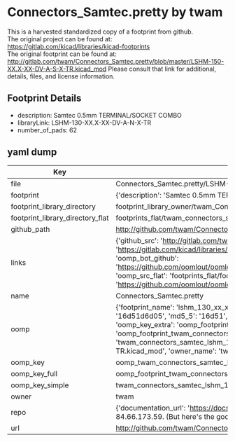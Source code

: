 # Connectors_Samtec.pretty by twam  
This is a harvested standardized copy of a footprint from github.  
The original project can be found at:  
https://gitlab.com/kicad/libraries/kicad-footprints  
The original footprint can be found at:
http://gitlab.com/twam/Connectors_Samtec.pretty/blob/master/LSHM-150-XX.X-XX-DV-A-S-X-TR.kicad_mod
Please consult that link for additional, details, files, and license information.  
## Footprint Details
* description: Samtec 0.5mm TERMINAL/SOCKET COMBO  
* libraryLink: LSHM-130-XX.X-XX-DV-A-N-X-TR  
* number_of_pads: 62  
## yaml dump  
| Key | Value |  
| --- | --- |  
| file | Connectors_Samtec.pretty/LSHM-130-XX.X-XX-DV-A-N-X-TR.kicad_mod |  
| footprint | {'description': 'Samtec 0.5mm TERMINAL/SOCKET COMBO', 'libraryLink': 'LSHM-130-XX.X-XX-DV-A-N-X-TR', 'number_of_pads': 62} |  
| footprint_library_directory | footprint_library_owner/twam_Connectors_Samtec.pretty |  
| footprint_library_directory_flat | footprints_flat/twam_connectors_samtec_lshm_130_xx_x_xx_dv_a_n_x_tr/working |  
| github_path | http://github.com/twam/Connectors_Samtec.pretty/blob/master/LSHM-130-XX.X-XX-DV-A-N-X-TR.kicad_mod |  
| links | {'github_src': 'http://gitlab.com/twam/Connectors_Samtec.pretty/blob/master/LSHM-150-XX.X-XX-DV-A-S-X-TR.kicad_mod', 'github_src_repo': 'https://gitlab.com/kicad/libraries/kicad-footprints', 'oomp_bot': 'footprints/twam_connectors_samtec_lshm_130_xx_x_xx_dv_a_n_x_tr/working', 'oomp_bot_github': 'https://github.com/oomlout/oomlout_oomp_footprint_bot/tree/main/footprints/twam_connectors_samtec_lshm_130_xx_x_xx_dv_a_n_x_tr/working', 'oomp_src_flat': 'footprints_flat/footprints_flat/twam_connectors_samtec_lshm_130_xx_x_xx_dv_a_n_x_tr/working', 'oomp_src_flat_github': 'https://github.com/oomlout/oomlout_oomp_footprint_src/tree/main/footprints_flat/twam_connectors_samtec_lshm_130_xx_x_xx_dv_a_n_x_tr/working'} |  
| name | Connectors_Samtec.pretty |  
| oomp | {'footprint_name': 'lshm_130_xx_x_xx_dv_a_n_x_tr', 'library_name': 'connectors_samtec', 'md5': '16d51d6d05a9475c338df8894f7b6da1', 'md5_10': '16d51d6d05', 'md5_5': '16d51', 'md5_6': '16d51d', 'oomp_key': 'oomp_twam_connectors_samtec_lshm_130_xx_x_xx_dv_a_n_x_tr', 'oomp_key_extra': 'oomp_footprint_twam_connectors_samtec_lshm_130_xx_x_xx_dv_a_n_x_tr', 'oomp_key_full': 'oomp_footprint_twam_connectors_samtec_lshm_130_xx_x_xx_dv_a_n_x_tr_16d51d', 'oomp_key_simple': 'twam_connectors_samtec_lshm_130_xx_x_xx_dv_a_n_x_tr', 'original_filename': 'Connectors_Samtec.pretty/LSHM-130-XX.X-XX-DV-A-N-X-TR.kicad_mod', 'owner_name': 'twam'} |  
| oomp_key | oomp_twam_connectors_samtec_lshm_130_xx_x_xx_dv_a_n_x_tr |  
| oomp_key_full | oomp_footprint_twam_connectors_samtec_lshm_130_xx_x_xx_dv_a_n_x_tr |  
| oomp_key_simple | twam_connectors_samtec_lshm_130_xx_x_xx_dv_a_n_x_tr |  
| owner | twam |  
| repo | {'documentation_url': 'https://docs.github.com/rest/overview/resources-in-the-rest-api#rate-limiting', 'message': "API rate limit exceeded for 84.66.173.59. (But here's the good news: Authenticated requests get a higher rate limit. Check out the documentation for more details.)"} |  
| url | http://github.com/twam/Connectors_Samtec.pretty |  

